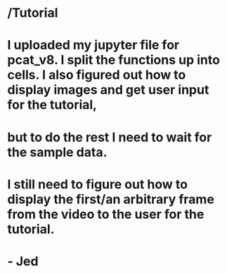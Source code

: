 # /Tutorial
# I uploaded my jupyter file for pcat_v8. I split the functions up into cells. I also figured out how to display images and get user input for the tutorial,
# but to do the rest I need to wait for the sample data. 
# I still need to figure out how to display the first/an arbitrary frame from the video to the user for the tutorial. 
# - Jed
